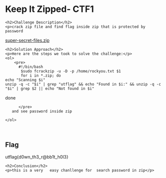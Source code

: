 
<!DOCTYPE html>
<html>

<body>
    <h1>Keep It Zipped- CTF1</h1>

    <h2>Challenge Description</h2>
    <p>crack zip file and find flag inside zip that is protected by password 
<a href="https://phantom1ss.github.io/blog/2024/practice/cryptoctf1/keepitzipped/super-secret-files.zip">super-secret-files.zip</a>
</p>
 
    <h2>Solution Approach</h2>
    <p>Here are the steps we took to solve the challenge:</p>
    <ol>
        <pre>
          #!/bin/bash
           $sudo fcrackzip -u -D -p /home/rockyou.txt $1
           for i in *.zip; do
    echo "Scanning $i"
    unzip -q -c "$i" | grep "utflag" && echo "Found in $i:" && unzip -q -c "$i" | grep $2 || echo "Not found in $i"
done

          </pre> 
       and see password inside zip 
    
    </ol>
<br>
    <h2>Flag</h2>
    <p class="flag">utflag{d0wn_th3_r@bb1t_h0l3}

</p>

    <h2>Conclusion</h2>
    <p>this is a very   easy chanllenge for  search password in zip</p>
</body>
</html>


